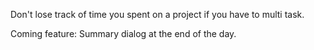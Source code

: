Don't lose track of time you spent on a project if you have to multi task.  

Coming feature: Summary dialog at the end of the day.  
